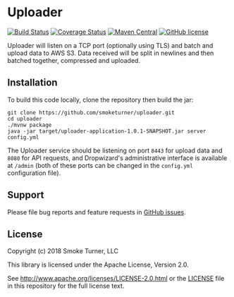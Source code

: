 Uploader
========
[![Build Status](https://travis-ci.org/smoketurner/uploader.svg?branch=master)](https://travis-ci.org/smoketurner/uploader)
[![Coverage Status](https://coveralls.io/repos/smoketurner/uploader/badge.svg)](https://coveralls.io/r/smoketurner/uploader)
[![Maven Central](https://img.shields.io/maven-central/v/com.smoketurner.uploader/uploader-application.svg?style=flat-square)](https://maven-badges.herokuapp.com/maven-central/com.smoketurner.uploader/uploader-application/)
[![GitHub license](https://img.shields.io/github/license/smoketurner/uploader.svg?style=flat-square)](https://github.com/smoketurner/uploader/tree/master)

Uploader will listen on a TCP port (optionally using TLS) and batch and upload data to AWS S3. Data received will be split in newlines and then batched together, compressed and uploaded.

Installation
------------
To build this code locally, clone the repository then build the jar:
```
git clone https://github.com/smoketurner/uploader.git
cd uploader
./mvnw package
java -jar target/uploader-application-1.0.1-SNAPSHOT.jar server config.yml
```

The Uploader service should be listening on port `8443` for upload data and `8080` for API requests, and Dropwizard's administrative interface is available at `/admin` (both of these ports can be changed in the `config.yml` configuration file).


Support
-------

Please file bug reports and feature requests in [GitHub issues](https://github.com/smoketurner/uploader/issues).


License
-------

Copyright (c) 2018 Smoke Turner, LLC

This library is licensed under the Apache License, Version 2.0.

See http://www.apache.org/licenses/LICENSE-2.0.html or the [LICENSE](LICENSE) file in this repository for the full license text.
